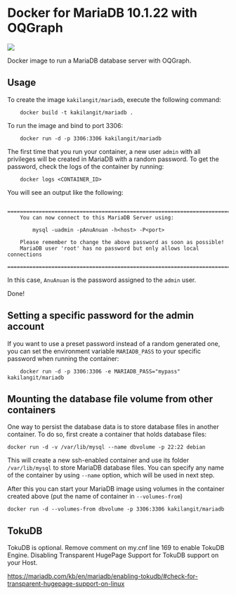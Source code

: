 Docker for MariaDB 10.1.22 with OQGraph
====================

[![](https://images.microbadger.com/badges/image/kakilangit/mariadb.svg)](http://microbadger.com/images/kakilangit/mariadb "Get your own image badge on microbadger.com")

Docker image to run a MariaDB database server with OQGraph.

Usage
-----

To create the image `kakilangit/mariadb`, execute the following command:

        docker build -t kakilangit/mariadb .

To run the image and bind to port 3306:

        docker run -d -p 3306:3306 kakilangit/mariadb

The first time that you run your container, a new user `admin` with all privileges
will be created in MariaDB with a random password. To get the password, check the logs
of the container by running:

        docker logs <CONTAINER_ID>

You will see an output like the following:

        ========================================================================
        You can now connect to this MariaDB Server using:

            mysql -uadmin -pAnuAnuan -h<host> -P<port>

        Please remember to change the above password as soon as possible!
        MariaDB user 'root' has no password but only allows local connections
        ========================================================================


In this case, `AnuAnuan` is the password assigned to the `admin` user.

Done!


Setting a specific password for the admin account
-------------------------------------------------

If you want to use a preset password instead of a random generated one, you can
set the environment variable `MARIADB_PASS` to your specific password when running the container:

        docker run -d -p 3306:3306 -e MARIADB_PASS="mypass" kakilangit/mariadb


Mounting the database file volume from other containers
------------------------------------------------------

One way to persist the database data is to store database files in another container.
To do so, first create a container that holds database files:

    docker run -d -v /var/lib/mysql --name dbvolume -p 22:22 debian

This will create a new ssh-enabled container and use its folder `/var/lib/mysql` to store MariaDB database files.
You can specify any name of the container by using `--name` option, which will be used in next step.

After this you can start your MariaDB image using volumes in the container created above (put the name of container in `--volumes-from`)

    docker run -d --volumes-from dbvolume -p 3306:3306 kakilangit/mariadb

TokuDB
------

TokuDB is optional. Remove comment on my.cnf line 169 to enable TokuDB Engine.
Disabling Transparent HugePage Support for TokuDB support on your Host.

  https://mariadb.com/kb/en/mariadb/enabling-tokudb/#check-for-transparent-hugepage-support-on-linux
